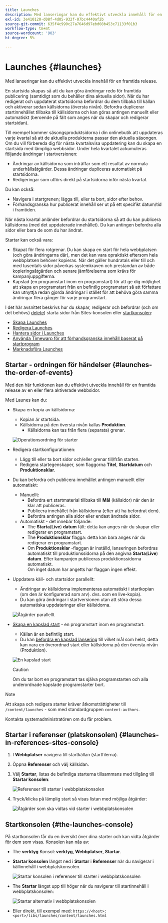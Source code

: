 ```yaml
---
title: Launches
description: Med lanseringar kan du effektivt utveckla innehåll för en framtida release. De gör att du kan göra ändringar redo för framtida publicering, samtidigt som du behåller dina aktuella sidor
exl-id: 3e410120-d08f-4d05-932f-07bc4440af2b
source-git-commit: 635f4c990c27a7646d97ebd08b453c71133f01b3
workflow-type: tm+mt
source-wordcount: '903'
ht-degree: 5%

---
```


# Launches {#launches}

Med lanseringar kan du effektivt utveckla innehåll för en framtida release.

En startsida skapas så att du kan göra ändringar redo för framtida publicering (samtidigt som du behåller dina aktuella sidor). När du har redigerat och uppdaterat startsidorna befordrar du dem tillbaka till källan och aktiverar sedan källsidorna (översta nivån). Befordra duplicerar startinnehållet tillbaka till källsidorna och kan göras antingen manuellt eller automatiskt (beroende på fält som anges när du skapar och redigerar startsidan).

Till exempel kommer säsongsproduktsidorna i din onlinebutik att uppdateras varje kvartal så att de aktuella produkterna passar den aktuella säsongen. Om du vill förbereda dig för nästa kvartalsvisa uppdatering kan du skapa en startsida med lämpliga webbsidor. Under hela kvartalet ackumuleras följande ändringar i startversionen:

* Ändringar av källsidorna som inträffar som ett resultat av normala underhållsåtgärder. Dessa ändringar dupliceras automatiskt på startsidorna.
* Redigeringar som utförs direkt på startsidorna inför nästa kvartal.

Du kan också:

* Navigera i startgrenen; lägga till, eller ta bort, sidor efter behov.
* Förhandsgranska hur publicerat innehåll ser ut på ett specifikt datum/tid i framtiden.

När nästa kvartal anländer befordrar du startsidorna så att du kan publicera källsidorna (med det uppdaterade innehållet). Du kan antingen befordra alla sidor eller bara de som du har ändrat.

Startar kan också vara:

* Skapat för flera rotgrenar. Du kan skapa en start för hela webbplatsen (och göra ändringarna där), men det kan vara opraktiskt eftersom hela webbplatsen behöver kopieras. När det gäller hundratals eller till och med tusentals sidor påverkas systemkraven och prestandan av både kopieringsåtgärden och senare jämförelserna som krävs för kampanjuppgifterna.
* Kapslad (en programstart inom en programstart) för att ge dig möjlighet att skapa en programstart från en befintlig programstart så att författare kan utnyttja redan gjorda ändringar i stället för att behöva göra samma ändringar flera gånger för varje programstart.

I det här avsnittet beskrivs hur du skapar, redigerar och befordrar (och om det behövs) [delete](/help/sites-cloud/authoring/launches/creating.md#deleting-a-launch)) starta sidor från Sites-konsolen eller [startkonsolen](#the-launches-console):

* [Skapa Launches](/help/sites-cloud/authoring/launches/creating.md)
* [Redigera Launches](/help/sites-cloud/authoring/launches/editing.md)
* [Hantera sidor i Launches](/help/sites-cloud/authoring/launches/managing-pages.md)
* [Använda Timewarp för att förhandsgranska innehåll baserat på startprogram](/help/sites-cloud/authoring/launches/preview.md)
* [Marknadsföra Launches](/help/sites-cloud/authoring/launches/promoting.md)

## Startar - ordningen för händelser {#launches-the-order-of-events}

Med den här funktionen kan du effektivt utveckla innehåll för en framtida release av en eller flera aktiverade webbsidor.

Med Launes kan du:

* Skapa en kopia av källsidorna:
   * Kopian är startsida.
   * Källsidorna på den översta nivån kallas **Produktion**.
      * Källsidorna kan tas från flera (separata) grenar.

  ![Operationsordning för starter](/help/sites-cloud/authoring/assets/launches-order.png)

* Redigera startkonfigurationen:
   * Lägg till eller ta bort sidor och/eller grenar till/från starten.
   * Redigera startegenskaper, som flaggorna **Titel**, **Startdatum** och **Produktionsklar**.
* Du kan befordra och publicera innehållet antingen manuellt eller automatiskt:
   * Manuellt:
      * Befordra ert startmaterial tillbaka till **Mål** (källsidor) när den är klar att publiceras.
      * Publicera innehållet från källsidorna (efter att ha befordrat dem).
      * Befordra antingen alla sidor eller endast ändrade sidor.
   * Automatiskt - det innebär följande:
      * The **Starta**(**Live**) **datum** fält: detta kan anges när du skapar eller redigerar en programstart.
      * The **Produktionsklar** flagga: detta kan bara anges när du redigerar en programstart.
      * Om **Produktionsklar** -flaggan är inställd, lanseringen befordras automatiskt till produktionssidorna på den angivna **Starta**(**Live**) **datum**. Efter kampanjen publiceras produktionssidorna automatiskt.\
        Om inget datum har angetts har flaggan ingen effekt.
* Uppdatera käll- och startsidor parallellt:
   * Ändringar av källsidorna implementeras automatiskt i startkopian (om den är konfigurerad som arv). dvs. som en live-kopia).
   * Du kan göra ändringar i startversionen utan att störa dessa automatiska uppdateringar eller källsidorna.

  ![Åtgärder parallellt](/help/sites-cloud/authoring/assets/launches-parallel.png)

* [Skapa en kapslad start](/help/sites-cloud/authoring/launches/creating.md#creating-a-nested-launch) - en programstart inom en programstart:
   * Källan är en befintlig start.
   * Du kan [befordra en kapslad lansering](/help/sites-cloud/authoring/launches/promoting.md#promoting-a-nested-launch) till vilket mål som helst, detta kan vara en överordnad start eller källsidorna på den översta nivån (Produktion).

  ![En kapslad start](/help/sites-cloud/authoring/assets/launches-nested.png)

  >[!CAUTION]
  >
  >Om du tar bort en programstart tas själva programstarten och alla underordnade kapslade programstarter bort.

>[!NOTE]
>
>Att skapa och redigera starter kräver åtkomsträttigheter till `/content/launches` - som med standardgruppen `content-authors`.
>
>Kontakta systemadministratören om du får problem.

## Startar i referenser (platskonsolen) {#launches-in-references-sites-console}

1. I **Webbplatser** navigera till startkällan (startfilerna).
1. Öppna **Referenser** och välj källsidan.
1. Välj **Startar**, listas de befintliga starterna tillsammans med tillgång till **Startar konsolen**:

   ![Referenser till starter i webbplatskonsolen](/help/sites-cloud/authoring/assets/launches-references.png)

1. Tryck/klicka på lämplig start så visas listan med möjliga åtgärder:

   ![Åtgärder som ska vidtas vid starter i webbplatskonsolen](/help/sites-cloud/authoring/assets/launches-references-actions.png)

## Startkonsolen {#the-launches-console}

På startkonsolen får du en översikt över dina starter och kan vidta åtgärder för dem som visas. Konsolen kan nås av:

* The **verktyg** Konsol: **verktyg**, **Webbplatser**, **Startar**.

* **Startar konsolen** längst ned i **Startar** i **Referenser** när du navigerar i källinnehåll i webbplatskonsolen.

  ![Startar konsolen i referenser till starter i webbplatskonsolen](/help/sites-cloud/authoring/assets/launches-references.png)

* The **Startar** längst upp till höger när du navigerar till startinnehåll i webbplatskonsolen:

  ![Startar alternativ i webbplatskonsolen](/help/sites-cloud/authoring/assets/launches-console-navigate-launch-content.png)

* Eller direkt, till exempel med:
  `https://<host>:<port>/libs/launches/content/launches.html`
